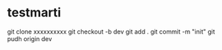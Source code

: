# testmarti

git clone xxxxxxxxxx
git checkout -b dev
git add .
git commit -m "init"
git pudh origin dev
